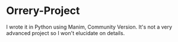 # Orrery-Project

I wrote it in Python using Manim, Community Version. It's not a very advanced project so I won't elucidate on details.
